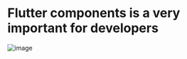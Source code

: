 # Flutter components is a very important for developers 
![image](https://github.com/MrNitishroy/Flutter_comp/assets/79355266/be24e24e-9f59-4934-a090-16f9cd112a0a)
